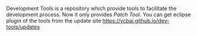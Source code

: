 Development Tools is a repository which provide tools to facilitate the development process. Now it only provides *Patch Tool*. You can get eclipse plugin of the tools from the update site https://ycbai.github.io/dev-tools/updates

